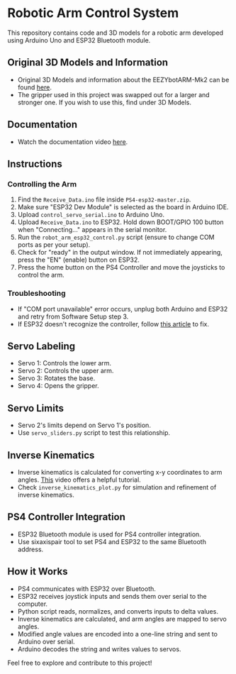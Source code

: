 # Robotic Arm Control System

This repository contains code and 3D models for a robotic arm developed using Arduino Uno and ESP32 Bluetooth module.

## Original 3D Models and Information
- Original 3D Models and information about the EEZYbotARM-Mk2 can be found [here](http://www.eezyrobots.it/eba_mk2.html).
- The gripper used in this project was swapped out for a larger and stronger one. If you wish to use this, find under 3D Models.
   
## Documentation
- Watch the documentation video [here](https://youtu.be/VW5HBfSHOiM).

## Instructions
### Controlling the Arm
1. Find the `Receive_Data.ino` file inside `PS4-esp32-master.zip`.
2. Make sure "ESP32 Dev Module" is selected as the board in Arduino IDE.
3. Upload `control_servo_serial.ino` to Arduino Uno.
4. Upload `Receive_Data.ino` to ESP32. Hold down BOOT/GPIO 100 button when "Connecting..." appears in the serial monitor.
5. Run the `robot_arm_esp32_control.py` script (ensure to change COM ports as per your setup).
6. Check for "ready" in the output window. If not immediately appearing, press the "EN" (enable) button on ESP32.
8. Press the home button on the PS4 Controller and move the joysticks to control the arm.

### Troubleshooting
- If "COM port unavailable" error occurs, unplug both Arduino and ESP32 and retry from Software Setup step 3.
- If ESP32 doesn't recognize the controller, follow [this article](https://randomnerdtutorials.com/esp32-erase-flash-memory/) to fix.

## Servo Labeling
- Servo 1: Controls the lower arm.
- Servo 2: Controls the upper arm.
- Servo 3: Rotates the base.
- Servo 4: Opens the gripper.

## Servo Limits
- Servo 2's limits depend on Servo 1's position.
- Use `servo_sliders.py` script to test this relationship.

## Inverse Kinematics
- Inverse kinematics is calculated for converting x-y coordinates to arm angles. [This](https://robotacademy.net.au/lesson/inverse-kinematics-for-a-2-joint-robot-arm-using-geometry/) video offers a helpful tutorial.
- Check `inverse_kinematics_plot.py` for simulation and refinement of inverse kinematics.

## PS4 Controller Integration
- ESP32 Bluetooth module is used for PS4 controller integration.
- Use sixaxispair tool to set PS4 and ESP32 to the same Bluetooth address.

## How it Works
- PS4 communicates with ESP32 over Bluetooth.
- ESP32 receives joystick inputs and sends them over serial to the computer.
- Python script reads, normalizes, and converts inputs to delta values.
- Inverse kinematics are calculated, and arm angles are mapped to servo angles.
- Modified angle values are encoded into a one-line string and sent to Arduino over serial.
- Arduino decodes the string and writes values to servos.

Feel free to explore and contribute to this project!




